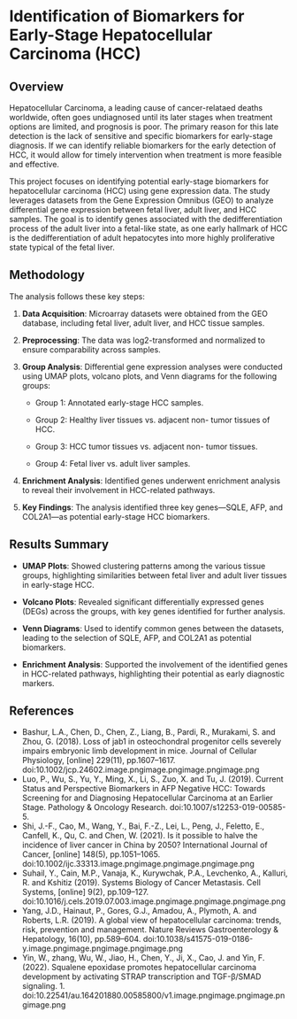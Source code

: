 # **Identification of Biomarkers for Early-Stage Hepatocellular Carcinoma (HCC)** 

## **Overview**

Hepatocellular Carcinoma, a leading cause of cancer-relataed deaths worldwide, often goes undiagnosed until its later stages when treatment options are limited, and prognosis is poor. The primary reason for this late detection is the lack of sensitive and specific biomarkers for early-stage diagnosis. If we can identify reliable biomarkers for the early detection of HCC, it would allow for timely intervention when treatment is more feasible and effective.

This project focuses on identifying potential early-stage biomarkers for hepatocellular carcinoma (HCC) using gene expression data. The study leverages datasets from the Gene Expression Omnibus (GEO) to analyze differential gene expression between fetal liver, adult liver, and HCC samples. The goal is to identify genes associated with the dedifferentiation process of the adult liver into a fetal-like state, as one early hallmark of HCC is the dedifferentiation of adult hepatocytes into more highly proliferative state typical of the fetal liver.  

## **Methodology** 

The analysis follows these key steps: 

1. **Data Acquisition**: Microarray datasets were obtained from the GEO database, including fetal liver, adult liver, and HCC tissue samples. 

2. **Preprocessing**: The data was log2-transformed and normalized to ensure comparability across samples.

3. **Group Analysis**: Differential gene expression analyses were conducted using UMAP plots, volcano plots, and Venn diagrams for the following groups: 

      - Group 1: Annotated early-stage HCC samples. 

      - Group 2: Healthy liver tissues vs. adjacent non-       tumor tissues of HCC. 

      - Group 3: HCC tumor tissues vs. adjacent non-       tumor tissues. 

      - Group 4: Fetal liver vs. adult liver samples. 

4. **Enrichment Analysis**: Identified genes underwent enrichment analysis to reveal their involvement in HCC-related pathways. 

5. **Key Findings**: The analysis identified three key genes—SQLE, AFP, and COL2A1—as potential early-stage HCC biomarkers. 

## **Results Summary** 

- **UMAP Plots**: Showed clustering patterns among the various tissue groups, highlighting similarities between fetal liver and adult liver tissues in early-stage HCC. 

- **Volcano Plots**: Revealed significant differentially expressed genes (DEGs) across the groups, with key genes identified for further analysis. 

- **Venn Diagrams**: Used to identify common genes between the datasets, leading to the selection of SQLE, AFP, and COL2A1 as potential biomarkers. 

- **Enrichment Analysis**: Supported the involvement of the identified genes in HCC-related pathways, highlighting their potential as early diagnostic markers. 

## **References**

- Bashur, L.A., Chen, D., Chen, Z., Liang, B., Pardi, R., Murakami, S. and Zhou, G. (2018). Loss of jab1 in osteochondral progenitor cells severely impairs embryonic limb development in mice. Journal of Cellular Physiology, [online] 229(11), pp.1607–1617. doi:10.1002/jcp.24602.image.pngimage.pngimage.pngimage.png
- Luo, P., Wu, S., Yu, Y., Ming, X., Li, S., Zuo, X. and Tu, J. (2019). Current Status and Perspective Biomarkers in AFP Negative HCC: Towards Screening for and Diagnosing Hepatocellular Carcinoma at an Earlier Stage. Pathology & Oncology Research. doi:10.1007/s12253-019-00585-5.
- Shi, J.-F., Cao, M., Wang, Y., Bai, F.-Z., Lei, L., Peng, J., Feletto, E., Canfell, K., Qu, C. and Chen, W. (2021). Is it possible to halve the incidence of liver cancer in China by 2050? International Journal of Cancer, [online] 148(5), pp.1051–1065. doi:10.1002/ijc.33313.image.pngimage.pngimage.pngimage.png
- Suhail, Y., Cain, M.P., Vanaja, K., Kurywchak, P.A., Levchenko, A., Kalluri, R. and Kshitiz (2019). Systems Biology of Cancer Metastasis. Cell Systems, [online] 9(2), pp.109–127. doi:10.1016/j.cels.2019.07.003.image.pngimage.pngimage.pngimage.png
- Yang, J.D., Hainaut, P., Gores, G.J., Amadou, A., Plymoth, A. and Roberts, L.R. (2019). A global view of hepatocellular carcinoma: trends, risk, prevention and management. Nature Reviews Gastroenterology & Hepatology, 16(10), pp.589–604. doi:10.1038/s41575-019-0186-y.image.pngimage.pngimage.pngimage.png
- Yin, W., zhang, Wu, W., Jiao, H., Chen, Y., Ji, X., Cao, J. and Yin, F. (2022). Squalene epoxidase promotes hepatocellular carcinoma development by activating STRAP transcription and TGF-β/SMAD signaling. 1. doi:10.22541/au.164201880.00585800/v1.image.pngimage.pngimage.pngimage.png
